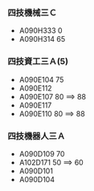 ### 四技機械三Ｃ
- A090H333   0
- A090H314   65

### 四技資工三Ａ(5)
- A090E104  75
- A090E112
- A090E107  80 ==> 88
- A090E117
- A090E110  80  ==> 88

### 四技機器人三Ａ
- A090D109  70
- A102D171  50  ==> 60
- A090D101 
- A090D104 
